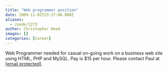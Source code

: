 ```yaml
---
title: "Web programmer position"
date: 2009-11-02T23:37:00.000Z
aliases:
  - /node/1273
author: Christopher Head
images: []
categories: [Career]
---
```


Web Programmer needed for casual on-going work on a business web site using HTML, PHP and MySQL. Pay is $15 per hour. Please contact Paul at [\[email protected\]](/cdn-cgi/l/email-protection#3d685c4e55524d7d5c5251135e5250).
